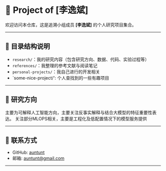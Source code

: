 # 🧪 Project of [李逸斌]

欢迎访问本仓库，这是追溯小组成员 **[李逸斌]** 的个人研究项目集合。

---

## 📁 目录结构说明

- `research/`：我的研究内容（包含研究方向、数据、代码、实验过程等）
- `references/`：我整理的参考文献与阅读笔记
- `personal-projects/`：我自己进行的开发相关
- `some-nice-project/': 个人查找到的一些有趣项目

---

## 🎯 研究方向

主要为可解释人工智能方向，主要关注反事实解释与结合大模型的特征重要性表达。
关注部分MLOPS相关，主要是工程化及低配置情况下的模型服务提供

---

## 🔗 联系方式

- GitHub: [auntunt](https://github.com/auntunt)
- 邮箱: auntunt@gmail.com

---

